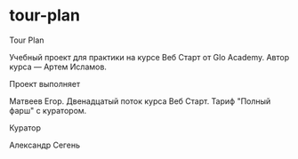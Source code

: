 # tour-plan

Tour Plan

Учебный проект для практики на курсе Веб Старт от Glo Academy. Автор курса — Артем Исламов.

Проект выполняет

Матвеев Егор. Двенадцатый поток курса Веб Старт. Тариф "Полный фарш" с куратором.

Куратор

Александр Сегень
